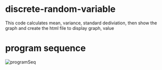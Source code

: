 # discrete-random-variable   

This code calculates mean, variance, standard dediviation, then show the graph and create the html file to display graph, value

# program sequence
![programSeq](https://user-images.githubusercontent.com/59336397/177009567-9c57b8ef-bf24-44e3-bb08-2009ef3f21d2.png)
